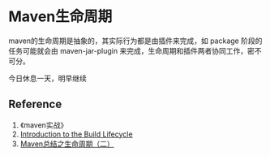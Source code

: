 # Maven生命周期

maven的生命周期是抽象的，其实际行为都是由插件来完成，如 package 阶段的任务可能就会由 maven-jar-plugin 来完成，生命周期和插件两者协同工作，密不可分。



今日休息一天，明早继续

## Reference

1. 《maven实战》
2. [Introduction to the Build Lifecycle](https://maven.apache.org/guides/introduction/introduction-to-the-lifecycle.html)
3. [Maven总结之生命周期（二）](https://sq.163yun.com/blog/article/170712610677657600)

